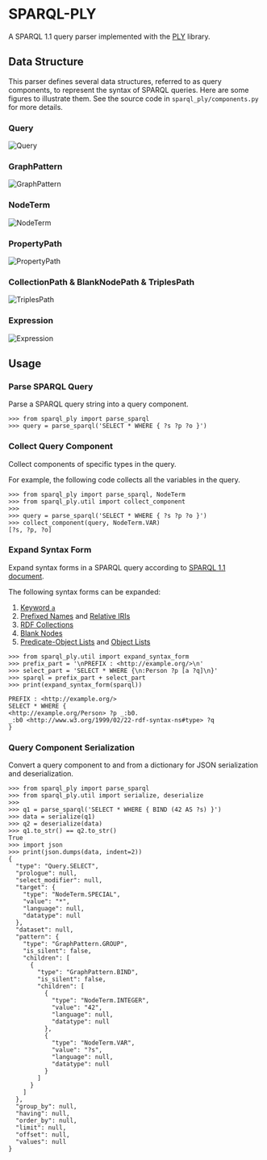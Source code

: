 # SPARQL-PLY

A SPARQL 1.1 query parser implemented with the [PLY](https://github.com/dabeaz/ply) library.

## Data Structure

This parser defines several data structures, referred to as query components, to represent the syntax of SPARQL queries. Here are some figures to illustrate them. See the source code in `sparql_ply/components.py` for more details.

### Query

![Query](doc/figure/Query.png)

### GraphPattern

![GraphPattern](doc/figure/GraphPattern.png)

### NodeTerm

![NodeTerm](doc/figure/NodeTerm.png)

### PropertyPath

![PropertyPath](doc/figure/PropertyPath.png)

### CollectionPath & BlankNodePath & TriplesPath

![TriplesPath](doc/figure/TriplesPath.png)

### Expression

![Expression](doc/figure/Expression.png)

## Usage

### Parse SPARQL Query

Parse a SPARQL query string into a query component.

```pycon
>>> from sparql_ply import parse_sparql
>>> query = parse_sparql('SELECT * WHERE { ?s ?p ?o }')
```

### Collect Query Component

Collect components of specific types in the query.

For example, the following code collects all the variables in the query.

```pycon
>>> from sparql_ply import parse_sparql, NodeTerm
>>> from sparql_ply.util import collect_component
>>>
>>> query = parse_sparql('SELECT * WHERE { ?s ?p ?o }')
>>> collect_component(query, NodeTerm.VAR)
[?s, ?p, ?o]
```

### Expand Syntax Form

Expand syntax forms in a SPARQL query according to [SPARQL 1.1 document](https://www.w3.org/TR/2013/REC-sparql11-query-20130321/#sparqlExpandForms).

The following syntax forms can be expanded:
1. [Keyword `a`](https://www.w3.org/TR/2013/REC-sparql11-query-20130321/#abbrevRdfType)
2. [Prefixed Names](https://www.w3.org/TR/2013/REC-sparql11-query-20130321/#prefNames) and [Relative IRIs](https://www.w3.org/TR/2013/REC-sparql11-query-20130321/#relIRIs)
3. [RDF Collections](https://www.w3.org/TR/2013/REC-sparql11-query-20130321/#collections)
4. [Blank Nodes](https://www.w3.org/TR/2013/REC-sparql11-query-20130321/#QSynBlankNodes)
5. [Predicate-Object Lists](https://www.w3.org/TR/2013/REC-sparql11-query-20130321/#predObjLists) and [Object Lists](https://www.w3.org/TR/2013/REC-sparql11-query-20130321/#objLists)


```pycon
>>> from sparql_ply.util import expand_syntax_form
>>> prefix_part = '\nPREFIX : <http://example.org/>\n'
>>> select_part = 'SELECT * WHERE {\n:Person ?p [a ?q]\n}'
>>> sparql = prefix_part + select_part
>>> print(expand_syntax_form(sparql))

PREFIX : <http://example.org/>
SELECT * WHERE {
<http://example.org/Person> ?p _:b0.
_:b0 <http://www.w3.org/1999/02/22-rdf-syntax-ns#type> ?q
}
```

### Query Component Serialization

Convert a query component to and from a dictionary for JSON serialization and deserialization.


```pycon
>>> from sparql_ply import parse_sparql
>>> from sparql_ply.util import serialize, deserialize
>>>
>>> q1 = parse_sparql('SELECT * WHERE { BIND (42 AS ?s) }')
>>> data = serialize(q1)
>>> q2 = deserialize(data)
>>> q1.to_str() == q2.to_str()
True
>>> import json
>>> print(json.dumps(data, indent=2))
{
  "type": "Query.SELECT",
  "prologue": null,      
  "select_modifier": null,
  "target": {
    "type": "NodeTerm.SPECIAL",
    "value": "*",
    "language": null,
    "datatype": null
  },
  "dataset": null,
  "pattern": {
    "type": "GraphPattern.GROUP",
    "is_silent": false,
    "children": [
      {
        "type": "GraphPattern.BIND",
        "is_silent": false,
        "children": [
          {
            "type": "NodeTerm.INTEGER",
            "value": "42",
            "language": null,
            "datatype": null
          },
          {
            "type": "NodeTerm.VAR",
            "value": "?s",
            "language": null,
            "datatype": null
          }
        ]
      }
    ]
  },
  "group_by": null,
  "having": null,
  "order_by": null,
  "limit": null,
  "offset": null,
  "values": null
}
```

